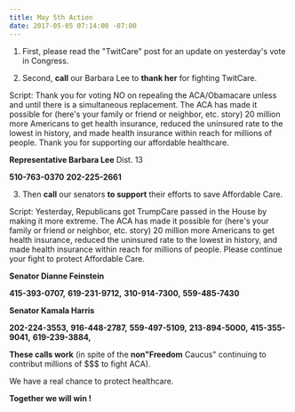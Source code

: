 ```yaml
---
title: May 5th Action
date: 2017-05-05 07:14:00 -07:00
---
```


1. First, please read the "TwitCare" post for an update on yesterday's vote in Congress.

2. Second, **call** our Barbara Lee to **thank her** for fighting TwitCare.

Script:  Thank you for voting NO on repealing the ACA/Obamacare unless and until there is a simultaneous replacement.  The ACA has made it possible for (here's your family or friend or neighbor, etc. story) 20 million more Americans to get health insurance, reduced the uninsured rate to the lowest in history, and made health insurance within reach for millions of people. Thank you for supporting our affordable healthcare.

**Representative Barbara Lee** Dist. 13

**510-763-0370**
**202-225-2661**

3. Then **call** our senators **to support** their efforts to save Affordable Care. 

Script:  Yesterday, Republicans got TrumpCare passed in the House by making it more extreme. The ACA has made it possible for (here's your family or friend or neighbor, etc. story) 20 million more Americans to get health insurance, reduced the uninsured rate to the lowest in history, and made health insurance within reach for millions of people. Please continue your fight to protect Affordable Care.

**Senator Dianne Feinstein**


**415-393-0707,**
**619-231-9712,**
**310-914-7300,**
**559-485-7430**

**Senator Kamala Harris**


**202-224-3553,**
**916-448-2787,**
**559-497-5109,**
**213-894-5000,**
**415-355-9041,**
**619-239-3884,**

**These calls work** (in spite of the **non"Freedom** Caucus" continuing to contribut millions of $$$ to fight ACA).  

We have a real chance to protect healthcare.  

**Together we will win !**  


